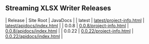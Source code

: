## Streaming XLSX Writer Releases

| Release | Site Root | JavaDocs |
| latest | [latest/project-info.html](https://Yaytay.github.io/streaming-xlsx-writer/latest/project-info.html) | [latest/apidocs/index.html](https://Yaytay.github.io/streaming-xlsx-writer/latest/apidocs/index.html) | 
| 0.0.8 | [0.0.8/project-info.html](https://Yaytay.github.io/streaming-xlsx-writer/0.0.8/project-info.html) | [0.0.8/apidocs/index.html](https://Yaytay.github.io/streaming-xlsx-writer/0.0.8/apidocs/index.html) | 
| 0.0.22 | [0.0.22/project-info.html](https://Yaytay.github.io/streaming-xlsx-writer/0.0.22/project-info.html) | [0.0.22/apidocs/index.html](https://Yaytay.github.io/streaming-xlsx-writer/0.0.22/apidocs/index.html) | 

